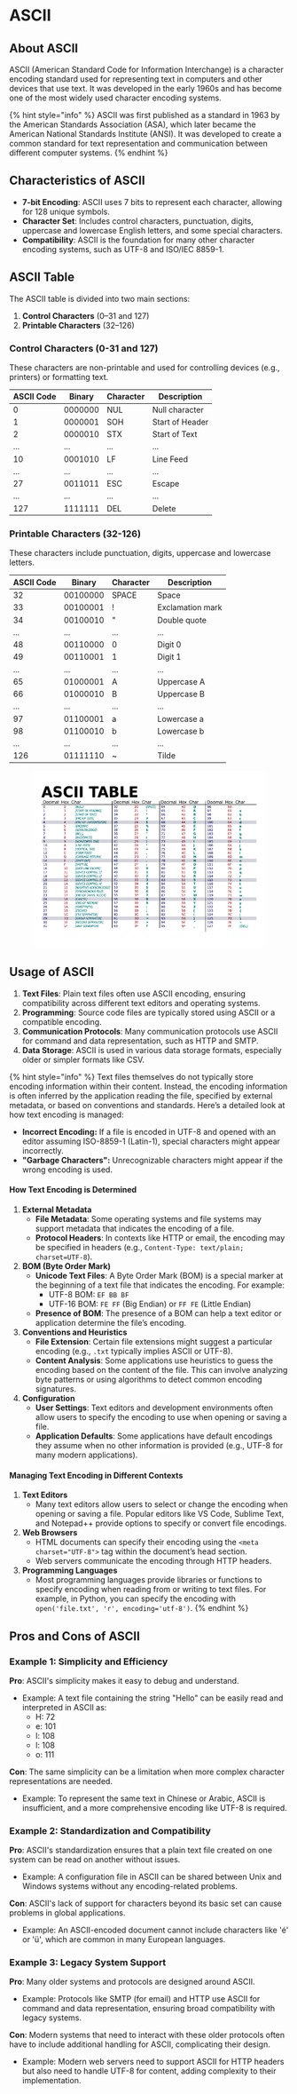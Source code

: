 # ASCII

## About ASCII

ASCII (American Standard Code for Information Interchange) is a character encoding standard used for representing text in computers and other devices that use text. It was developed in the early 1960s and has become one of the most widely used character encoding systems.

{% hint style="info" %}
ASCII was first published as a standard in 1963 by the American Standards Association (ASA), which later became the American National Standards Institute (ANSI). It was developed to create a common standard for text representation and communication between different computer systems.
{% endhint %}

## Characteristics of ASCII

* **7-bit Encoding**: ASCII uses 7 bits to represent each character, allowing for 128 unique symbols.
* **Character Set**: Includes control characters, punctuation, digits, uppercase and lowercase English letters, and some special characters.
* **Compatibility**: ASCII is the foundation for many other character encoding systems, such as UTF-8 and ISO/IEC 8859-1.

## ASCII Table

The ASCII table is divided into two main sections:

1. **Control Characters** (0–31 and 127)
2. **Printable Characters** (32–126)

### **Control Characters (0-31 and 127)**

These characters are non-printable and used for controlling devices (e.g., printers) or formatting text.

| ASCII Code | Binary  | Character | Description     |
| ---------- | ------- | --------- | --------------- |
| 0          | 0000000 | NUL       | Null character  |
| 1          | 0000001 | SOH       | Start of Header |
| 2          | 0000010 | STX       | Start of Text   |
| ...        | ...     | ...       | ...             |
| 10         | 0001010 | LF        | Line Feed       |
| ...        | ...     | ...       | ...             |
| 27         | 0011011 | ESC       | Escape          |
| ...        | ...     | ...       | ...             |
| 127        | 1111111 | DEL       | Delete          |

### **Printable Characters (32-126)**

These characters include punctuation, digits, uppercase and lowercase letters.

| ASCII Code | Binary   | Character | Description      |
| ---------- | -------- | --------- | ---------------- |
| 32         | 00100000 | SPACE     | Space            |
| 33         | 00100001 | !         | Exclamation mark |
| 34         | 00100010 | "         | Double quote     |
| ...        | ...      | ...       | ...              |
| 48         | 00110000 | 0         | Digit 0          |
| 49         | 00110001 | 1         | Digit 1          |
| ...        | ...      | ...       | ...              |
| 65         | 01000001 | A         | Uppercase A      |
| 66         | 01000010 | B         | Uppercase B      |
| ...        | ...      | ...       | ...              |
| 97         | 01100001 | a         | Lowercase a      |
| 98         | 01100010 | b         | Lowercase b      |
| ...        | ...      | ...       | ...              |
| 126        | 01111110 | \~        | Tilde            |



<figure><img src="../../../../../../.gitbook/assets/image (195).png" alt=""><figcaption></figcaption></figure>

## Usage of ASCII

1. **Text Files**: Plain text files often use ASCII encoding, ensuring compatibility across different text editors and operating systems.
2. **Programming**: Source code files are typically stored using ASCII or a compatible encoding.
3. **Communication Protocols**: Many communication protocols use ASCII for command and data representation, such as HTTP and SMTP.
4. **Data Storage**: ASCII is used in various data storage formats, especially older or simpler formats like CSV.

{% hint style="info" %}
Text files themselves do not typically store encoding information within their content. Instead, the encoding information is often inferred by the application reading the file, specified by external metadata, or based on conventions and standards. Here’s a detailed look at how text encoding is managed:

* **Incorrect Encoding:** If a file is encoded in UTF-8 and opened with an editor assuming ISO-8859-1 (Latin-1), special characters might appear incorrectly.
* **"Garbage Characters":** Unrecognizable characters might appear if the wrong encoding is used.



#### How Text Encoding is Determined

1. **External Metadata**
   * **File Metadata**: Some operating systems and file systems may support metadata that indicates the encoding of a file.
   * **Protocol Headers**: In contexts like HTTP or email, the encoding may be specified in headers (e.g., `Content-Type: text/plain; charset=UTF-8`).
2. **BOM (Byte Order Mark)**
   * **Unicode Text Files**: A Byte Order Mark (BOM) is a special marker at the beginning of a text file that indicates the encoding. For example:
     * UTF-8 BOM: `EF BB BF`
     * UTF-16 BOM: `FE FF` (Big Endian) or `FF FE` (Little Endian)
   * **Presence of BOM**: The presence of a BOM can help a text editor or application determine the file’s encoding.
3. **Conventions and Heuristics**
   * **File Extension**: Certain file extensions might suggest a particular encoding (e.g., `.txt` typically implies ASCII or UTF-8).
   * **Content Analysis**: Some applications use heuristics to guess the encoding based on the content of the file. This can involve analyzing byte patterns or using algorithms to detect common encoding signatures.
4. **Configuration**
   * **User Settings**: Text editors and development environments often allow users to specify the encoding to use when opening or saving a file.
   * **Application Defaults**: Some applications have default encodings they assume when no other information is provided (e.g., UTF-8 for many modern applications).

#### Managing Text Encoding in Different Contexts

1. **Text Editors**
   * Many text editors allow users to select or change the encoding when opening or saving a file. Popular editors like VS Code, Sublime Text, and Notepad++ provide options to specify or convert file encodings.
2. **Web Browsers**
   * HTML documents can specify their encoding using the `<meta charset="UTF-8">` tag within the document’s head section.
   * Web servers communicate the encoding through HTTP headers.
3. **Programming Languages**
   * Most programming languages provide libraries or functions to specify encoding when reading from or writing to text files. For example, in Python, you can specify the encoding with `open('file.txt', 'r', encoding='utf-8')`.
{% endhint %}

## Pros and Cons of ASCII

### **Example 1: Simplicity and Efficiency**

**Pro**: ASCII's simplicity makes it easy to debug and understand.

* Example: A text file containing the string "Hello" can be easily read and interpreted in ASCII as:
  * H: 72
  * e: 101
  * l: 108
  * l: 108
  * o: 111

**Con**: The same simplicity can be a limitation when more complex character representations are needed.

* Example: To represent the same text in Chinese or Arabic, ASCII is insufficient, and a more comprehensive encoding like UTF-8 is required.

### **Example 2: Standardization and Compatibility**

**Pro**: ASCII's standardization ensures that a plain text file created on one system can be read on another without issues.

* Example: A configuration file in ASCII can be shared between Unix and Windows systems without any encoding-related problems.

**Con**: ASCII's lack of support for characters beyond its basic set can cause problems in global applications.

* Example: An ASCII-encoded document cannot include characters like 'é' or 'ü', which are common in many European languages.

### **Example 3: Legacy System Support**

**Pro**: Many older systems and protocols are designed around ASCII.

* Example: Protocols like SMTP (for email) and HTTP use ASCII for command and data representation, ensuring broad compatibility with legacy systems.

**Con**: Modern systems that need to interact with these older protocols often have to include additional handling for ASCII, complicating their design.

* Example: Modern web servers need to support ASCII for HTTP headers but also need to handle UTF-8 for content, adding complexity to their implementation.



